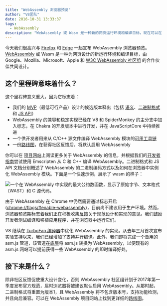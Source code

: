 ```yaml
---
title: "WebAssembly 浏览器预览"
author: "V8团队"
date: 2016-10-31 13:33:37
tags:
  - WebAssembly
description: "WebAssembly 或 Wasm 是一种新的网页运行环境和编译目标，现在可以在 Chrome Canary 中通过标志开启！"
---
```

今天我们很高兴与 [Firefox](https://hacks.mozilla.org/2016/10/webassembly-browser-preview) 和 [Edge](https://blogs.windows.com/msedgedev/2016/10/31/webassembly-browser-preview/) 一起宣布 WebAssembly 浏览器预览。[WebAssembly](http://webassembly.org/) 或 Wasm 是一种为网页设计的新运行环境和编译目标，由 Google、Mozilla、Microsoft、Apple 和 [W3C WebAssembly 社区组](https://www.w3.org/community/webassembly/) 的合作伙伴共同设计。

<!--truncate-->
## 这个里程碑意味着什么？

这个里程碑意义重大，因为它标志着：

- 我们的 [MVP](http://webassembly.org/docs/mvp/)（最低可行产品）设计的候选版本释出（包括 [语义](http://webassembly.org/docs/semantics/)、[二进制格式](http://webassembly.org/docs/binary-encoding/)和 [JS API](http://webassembly.org/docs/js/)）
- WebAssembly 的兼容和稳定实现已经在 V8 和 SpiderMonkey 的主分支中加入标志，在 Chakra 的开发版本中进行开发，并在 JavaScriptCore 中持续推进
- 一个供开发者用来从 C/C++ 源文件编译 WebAssembly 模块的[可用工具链](http://webassembly.org/getting-started/developers-guide/)
- 一份[路线图](http://webassembly.org/roadmap/)，在获得社区反馈后，将默认启用 WebAssembly

你可以在 [项目网站](http://webassembly.org/)上阅读更多关于 WebAssembly 的信息，并根据我们的[开发者指南](http://webassembly.org/getting-started/developers-guide/)尝试使用 Emscripten 从 C 和 C++ 编译 WebAssembly。二进制格式和 JS API 文档分别概述了 WebAssembly 的二进制编码方式以及如何在浏览器中实例化 WebAssembly 模块。下面是一个快速示例，展示了 wasm 的样子：

![一个在 WebAssembly 中实现的最大公约数函数，显示了原始字节、文本格式（WAST）和 C 源代码。](/_img/webassembly-browser-preview/gcd.svg)

由于 WebAssembly 在 Chrome 中仍然需要通过标志开启 ([chrome://flags/#enable-webassembly](chrome://flags/#enable-webassembly))，目前尚不建议用于生产环境。然而，浏览器预览期标志着我们正在积极收集[反馈](http://webassembly.org/community/feedback/)关于规范设计和实现的意见。我们鼓励开发者测试编译和移植应用程序，并在浏览器中运行它们。

V8 继续在 [TurboFan 编译器](/blog/turbofan-jit)中优化 WebAssembly 的实现。从去年三月首次宣布实验支持以来，我们已经增加了支持并行编译。此外，我们即将完成一个备用的 asm.js 管道，该管道在[底层](https://www.chromestatus.com/feature/5053365658583040)将 asm.js 转换为 WebAssembly，以便现有的 asm.js 网站可以提前获得一些 WebAssembly 的即时编译好处。

## 接下来是什么？

除非社区反馈促使重大设计变化，否则 WebAssembly 社区组计划于2017年第一季度发布官方规范，届时浏览器将被建议默认启用 WebAssembly。从那时起，二进制格式将重置为版本1，且 WebAssembly 将不包含版本号，支持功能检测，并且向后兼容。可以在 WebAssembly 项目网站上找到更详细的[路线图](http://webassembly.org/roadmap/)。
